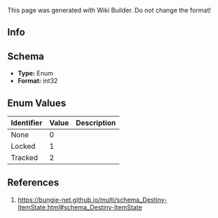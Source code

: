 <span class="wiki-builder">This page was generated with Wiki Builder. Do not change the format!</span>

## Info

## Schema
* **Type:** Enum
* **Format:** int32

## Enum Values
Identifier | Value | Description
---------- | ----- | -----------
None | 0 | 
Locked | 1 | 
Tracked | 2 | 

## References
1. https://bungie-net.github.io/multi/schema_Destiny-ItemState.html#schema_Destiny-ItemState
